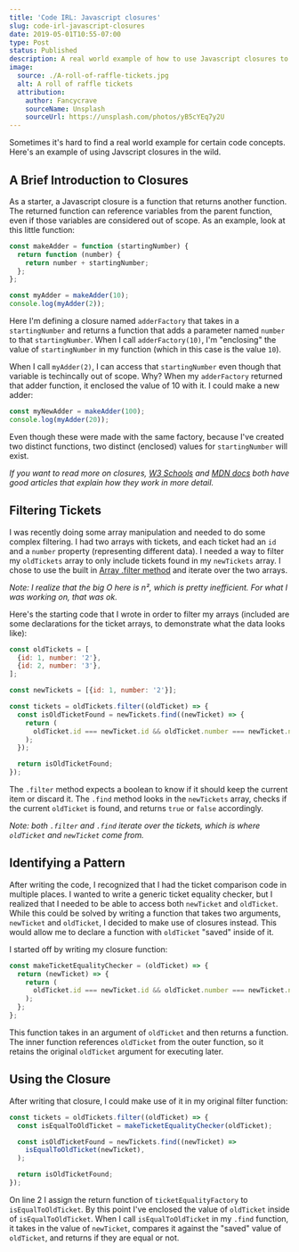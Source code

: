 ```yaml
---
title: 'Code IRL: Javascript closures'
slug: code-irl-javascript-closures
date: 2019-05-01T10:55-07:00
type: Post
status: Published
description: A real world example of how to use Javascript closures to write better code.
image:
  source: ./A-roll-of-raffle-tickets.jpg
  alt: A roll of raffle tickets
  attribution:
    author: Fancycrave
    sourceName: Unsplash
    sourceUrl: https://unsplash.com/photos/yB5cYEq7y2U
---
```


Sometimes it's hard to find a real world example for certain code concepts. Here's an example of using Javscript closures in the wild.

## A Brief Introduction to Closures

As a starter, a Javascript closure is a function that returns another function. The returned function can reference variables from the parent function, even if those variables are considered out of scope. As an example, look at this little function:

```javascript
const makeAdder = function (startingNumber) {
  return function (number) {
    return number + startingNumber;
  };
};

const myAdder = makeAdder(10);
console.log(myAdder(2));
```

Here I'm defining a closure named `adderFactory` that takes in a `startingNumber` and returns a function that adds a parameter named `number` to that `startingNumber`. When I call `adderFactory(10)`, I'm "enclosing" the value of `startingNumber` in my function (which in this case is the value `10`).

When I call `myAdder(2)`, I can access that `startingNumber` even though that variable is techincally out of scope. Why? When my `adderFactory` returned that adder function, it enclosed the value of 10 with it. I could make a new adder:

```javascript
const myNewAdder = makeAdder(100);
console.log(myAdder(20));
```

Even though these were made with the same factory, because I've created two distinct functions, two distinct (enclosed) values for `startingNumber` will exist.

_If you want to read more on closures, [W3 Schools][1] and [MDN docs][2] both have good articles that explain how they work in more detail._

## Filtering Tickets

I was recently doing some array manipulation and needed to do some complex filtering. I had two arrays with tickets, and each ticket had an `id` and a `number` property (representing different data). I needed a way to filter my `oldTickets` array to only include tickets found in my `newTickets` array. I chose to use the built in [Array .filter method][3] and iterate over the two arrays.

_Note: I realize that the big O here is n², which is pretty inefficient. For what I was working on, that was ok._

Here's the starting code that I wrote in order to filter my arrays (included are some declarations for the ticket arrays, to demonstrate what the data looks like):

```javascript
const oldTickets = [
  {id: 1, number: '2'},
  {id: 2, number: '3'},
];

const newTickets = [{id: 1, number: '2'}];

const tickets = oldTickets.filter((oldTicket) => {
  const isOldTicketFound = newTickets.find((newTicket) => {
    return (
      oldTicket.id === newTicket.id && oldTicket.number === newTicket.number
    );
  });

  return isOldTicketFound;
});
```

The `.filter` method expects a boolean to know if it should keep the current item or discard it. The `.find` method looks in the `newTickets` array, checks if the current `oldTicket` is found, and returns `true` or `false` accordingly.

_Note: both `.filter` and `.find` iterate over the tickets, which is where `oldTicket` and `newTicket` come from._

## Identifying a Pattern

After writing the code, I recognized that I had the ticket comparison code in multiple places. I wanted to write a generic ticket equality checker, but I realized that I needed to be able to access both `newTicket` and `oldTicket`. While this could be solved by writing a function that takes two arguments, `newTicket` and `oldTicket`, I decided to make use of closures instead. This would allow me to declare a function with `oldTicket` "saved" inside of it.

I started off by writing my closure function:

```javascript
const makeTicketEqualityChecker = (oldTicket) => {
  return (newTicket) => {
    return (
      oldTicket.id === newTicket.id && oldTicket.number === newTicket.number
    );
  };
};
```

This function takes in an argument of `oldTicket` and then returns a function. The inner function references `oldTicket` from the outer function, so it retains the original `oldTicket` argument for executing later.

## Using the Closure

After writing that closure, I could make use of it in my original filter function:

```javascript
const tickets = oldTickets.filter((oldTicket) => {
  const isEqualToOldTicket = makeTicketEqualityChecker(oldTicket);

  const isOldTicketFound = newTickets.find((newTicket) =>
    isEqualToOldTicket(newTicket),
  );

  return isOldTicketFound;
});
```

On line 2 I assign the return function of `ticketEqualityFactory` to `isEqualToOldTicket`. By this point I've enclosed the value of `oldTicket` inside of `isEqualToOldTicket`. When I call `isEqualToOldTicket` in my `.find` function, it takes in the value of `newTicket`, compares it against the "saved" value of `oldTicket`, and returns if they are equal or not.

[1]: https://www.w3schools.com/js/js_function_closures.asp
[2]: https://developer.mozilla.org/en-US/docs/Web/JavaScript/Closures
[3]: https://developer.mozilla.org/en-US/docs/Web/JavaScript/Reference/Global_Objects/Array/filter
